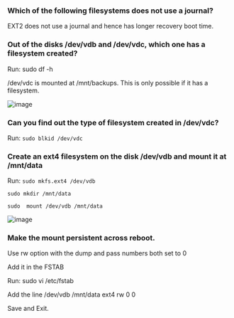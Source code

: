### Which of the following filesystems does not use a journal?

EXT2 does not use a journal and hence has longer recovery boot time.

### Out of the disks /dev/vdb and /dev/vdc, which one has a filesystem created?

Run: sudo df -h

/dev/vdc is mounted at /mnt/backups. This is only possible if it has a filesystem.

![image](https://github.com/Althaf-official/Linux_Basics/assets/105126131/ec28fd8e-ea40-4eea-a623-b8b8f1b01ba7)


### Can you find out the type of filesystem created in /dev/vdc?

Run: `sudo blkid /dev/vdc`

### Create an ext4 filesystem on the disk /dev/vdb and mount it at /mnt/data


Run: `sudo mkfs.ext4 /dev/vdb`

`sudo mkdir /mnt/data`

`sudo  mount /dev/vdb /mnt/data`

![image](https://github.com/Althaf-official/Linux_Basics/assets/105126131/502a81ff-7421-4fe8-8980-d22e0aea34a9)


### Make the mount persistent across reboot.


Use rw option with the dump and pass numbers both set to 0


Add it in the FSTAB

Run: sudo vi /etc/fstab

Add the line /dev/vdb /mnt/data ext4 rw 0 0

Save and Exit.











